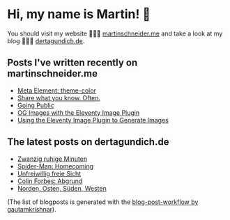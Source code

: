 # Hi, my name is Martin! 👋 
You should visit my website 👨🏼‍💻  [martinschneider.me](https://martinschneider.me) and take a look at my blog 🤷🏼‍♂️ [dertagundich.de](https://www.dertagundich.de).

## Posts I've written recently on martinschneider.me
<!-- MSME-POST-LIST:START -->
- [Meta Element: theme-color](https://martinschneider.me/articles/meta-tag-theme-color/)
- [Share what you know. Often.](https://martinschneider.me/articles/share-what-you-know-often/)
- [Going Public](https://martinschneider.me/articles/going-public/)
- [OG Images with the Eleventy Image Plugin](https://martinschneider.me/articles/og-images-with-the-eleventy-image-plugin/)
- [Using the Eleventy Image Plugin to Generate Images](https://martinschneider.me/articles/switching-to-eleventy-img-to-generate-images/)
<!-- MSME-POST-LIST:END -->

## The latest posts on dertagundich.de
<!-- DTUI-POST-LIST:START -->
- [Zwanzig ruhige Minuten](https://www.dertagundich.de/2021/09/05/zwanzig-ruhige-minuten/)
- [Spider-Man: Homecoming](https://www.dertagundich.de/2021/08/30/spider-man-homecoming/)
- [Unfreiwillig freie Sicht](https://www.dertagundich.de/2021/08/28/unfreiwillig-freie-sicht/)
- [Colin Forbes: Abgrund](https://www.dertagundich.de/2021/08/26/colin-forbes-abgrund/)
- [Norden, Osten, Süden, Westen](https://www.dertagundich.de/2021/08/25/norden-osten-sueden-westen/)
<!-- DTUI-POST-LIST:END -->

(The list of blogposts is generated with the [blog-post-workflow by gautamkrishnar](https://github.com/gautamkrishnar/blog-post-workflow)).
